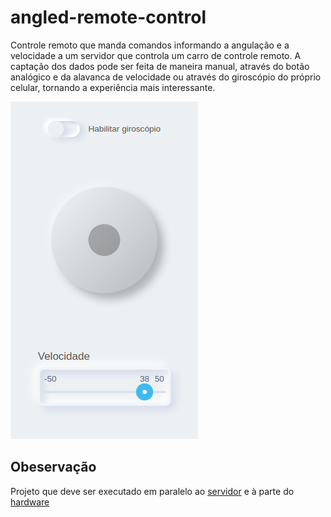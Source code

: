 # angled-remote-control
Controle remoto que manda comandos informando a angulação e a velocidade a um servidor que controla um carro de controle remoto. A captação dos dados pode ser feita de maneira manual, através do botão analógico e da alavanca de velocidade ou através do giroscópio do próprio celular, tornando a experiência mais interessante.

![Controle](./src/assets/img/tela_controle.png)

## Obeservação
Projeto que deve ser executado em paralelo ao [servidor](https://github.com/Rezende123/remote-control-car-server) e à parte do [hardware](https://github.com/Rezende123/car-remote-control)
